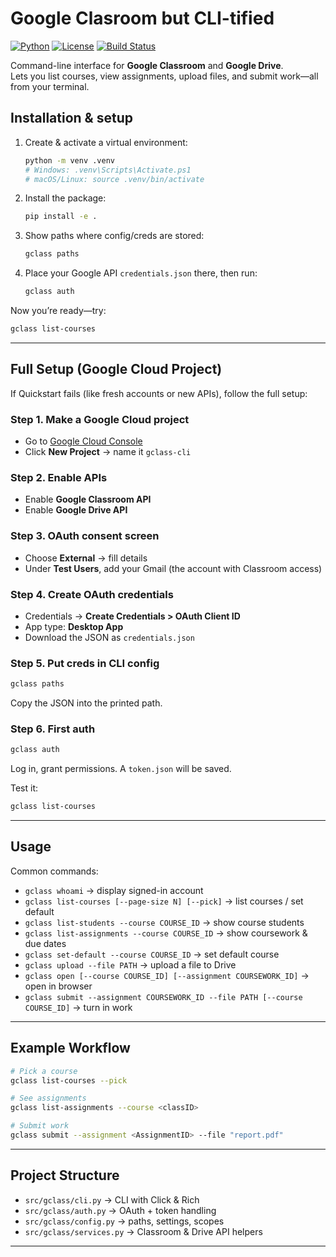 # Google Clasroom but CLI-tified
[![Python](https://img.shields.io/badge/python-3.9%2B-blue.svg)](https://www.python.org/)
[![License](https://img.shields.io/badge/license-MIT-green.svg)](LICENSE)
[![Build Status](https://img.shields.io/badge/build-passing-brightgreen.svg)]()

Command-line interface for **Google Classroom** and **Google Drive**.  
Lets you list courses, view assignments, upload files, and submit work—all from your terminal.


## Installation & setup

1. Create & activate a virtual environment:
   ```bash
   python -m venv .venv
   # Windows: .venv\Scripts\Activate.ps1
   # macOS/Linux: source .venv/bin/activate
   ```

2. Install the package:
   ```bash
   pip install -e .
   ```

3. Show paths where config/creds are stored:
   ```bash
   gclass paths
   ```

4. Place your Google API `credentials.json` there, then run:
   ```bash
   gclass auth
   ```

Now you’re ready—try:
```bash
gclass list-courses
```

---

## Full Setup (Google Cloud Project)

If Quickstart fails (like fresh accounts or new APIs), follow the full setup:

### Step 1. Make a Google Cloud project
- Go to [Google Cloud Console](https://console.cloud.google.com)  
- Click **New Project** → name it `gclass-cli`

### Step 2. Enable APIs
- Enable **Google Classroom API**  
- Enable **Google Drive API**

### Step 3. OAuth consent screen
- Choose **External** → fill details  
- Under **Test Users**, add your Gmail (the account with Classroom access)  

### Step 4. Create OAuth credentials
- Credentials → **Create Credentials > OAuth Client ID**  
- App type: **Desktop App**  
- Download the JSON as `credentials.json`

### Step 5. Put creds in CLI config
```bash
gclass paths
```
Copy the JSON into the printed path.

### Step 6. First auth
```bash
gclass auth
```
Log in, grant permissions. A `token.json` will be saved.  

Test it:
```bash
gclass list-courses
```

---

## Usage

Common commands:

- `gclass whoami` → display signed-in account  
- `gclass list-courses [--page-size N] [--pick]` → list courses / set default  
- `gclass list-students --course COURSE_ID` → show course students  
- `gclass list-assignments --course COURSE_ID` → show coursework & due dates  
- `gclass set-default --course COURSE_ID` → set default course  
- `gclass upload --file PATH` → upload a file to Drive  
- `gclass open [--course COURSE_ID] [--assignment COURSEWORK_ID]` → open in browser  
- `gclass submit --assignment COURSEWORK_ID --file PATH [--course COURSE_ID]` → turn in work  

---

## Example Workflow

```bash
# Pick a course
gclass list-courses --pick

# See assignments
gclass list-assignments --course <classID>

# Submit work
gclass submit --assignment <AssignmentID> --file "report.pdf"
```

---

## Project Structure

- `src/gclass/cli.py` → CLI with Click & Rich  
- `src/gclass/auth.py` → OAuth + token handling  
- `src/gclass/config.py` → paths, settings, scopes  
- `src/gclass/services.py` → Classroom & Drive API helpers  

---


